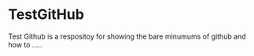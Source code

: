 TestGitHub
==========

Test Github is a respositoy for showing the bare minumums of github and how to .....
